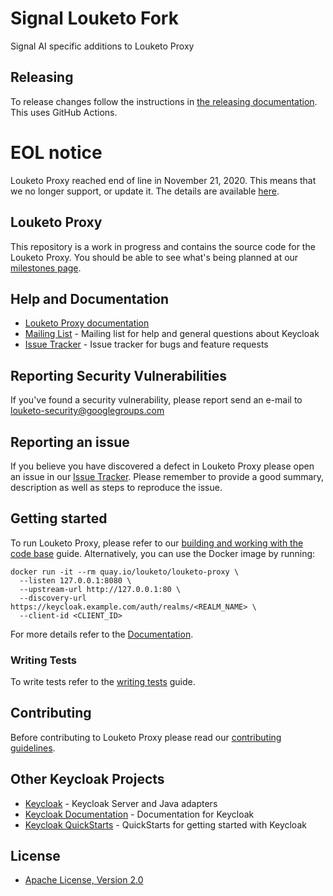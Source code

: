 # Signal Louketo Fork

Signal AI specific additions to Louketo Proxy

## Releasing

To release changes follow the instructions in [the releasing documentation](docs/release.md). This uses GitHub Actions.

# EOL notice

Louketo Proxy reached end of line in November 21, 2020. This means that we no longer support, or update it. The details are available [here](https://www.keycloak.org/2020/08/sunsetting-louketo-project.adoc).

## Louketo Proxy

This repository is a work in progress and contains the source code for the Louketo Proxy. You should be able to see what's being planned at our [milestones page](https://github.com/louketo/louketo-proxy/milestones).

## Help and Documentation

* [Louketo Proxy documentation](docs/user-guide.md)
* [Mailing List](https://groups.google.com/forum/#!forum/louketo) - Mailing list for help and general questions about Keycloak
* [Issue Tracker](https://github.com/louketo/louketo-proxy/issues) - Issue tracker for bugs and feature requests


## Reporting Security Vulnerabilities

If you've found a security vulnerability, please report send an e-mail to <louketo-security@googlegroups.com>


## Reporting an issue

If you believe you have discovered a defect in Louketo Proxy please open an issue in our [Issue Tracker](https://github.com/louketo/louketo-proxy/issues).
Please remember to provide a good summary, description as well as steps to reproduce the issue.


## Getting started

To run Louketo Proxy, please refer to our [building and working with the code base](docs/building.md) guide. Alternatively, you can use the Docker image by running:

    docker run -it --rm quay.io/louketo/louketo-proxy \
      --listen 127.0.0.1:8080 \
      --upstream-url http://127.0.0.1:80 \
      --discovery-url https://keycloak.example.com/auth/realms/<REALM_NAME> \
      --client-id <CLIENT_ID>
    
For more details refer to the [Documentation](docs/user-guide.md).

### Writing Tests

To write tests refer to the [writing tests](docs/tests-development.md) guide.

## Contributing

Before contributing to Louketo Proxy please read our [contributing guidelines](CONTRIBUTING.md).

## Other Keycloak Projects

* [Keycloak](https://github.com/keycloak/keycloak) - Keycloak Server and Java adapters
* [Keycloak Documentation](https://github.com/keycloak/keycloak-documentation) - Documentation for Keycloak
* [Keycloak QuickStarts](https://github.com/keycloak/keycloak-quickstarts) - QuickStarts for getting started with Keycloak

## License

* [Apache License, Version 2.0](https://www.apache.org/licenses/LICENSE-2.0)

